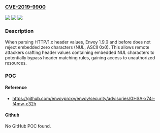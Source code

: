 ### [CVE-2019-9900](https://cve.mitre.org/cgi-bin/cvename.cgi?name=CVE-2019-9900)
![](https://img.shields.io/static/v1?label=Product&message=n%2Fa&color=blue)
![](https://img.shields.io/static/v1?label=Version&message=n%2Fa&color=blue)
![](https://img.shields.io/static/v1?label=Vulnerability&message=n%2Fa&color=brighgreen)

### Description

When parsing HTTP/1.x header values, Envoy 1.9.0 and before does not reject embedded zero characters (NUL, ASCII 0x0). This allows remote attackers crafting header values containing embedded NUL characters to potentially bypass header matching rules, gaining access to unauthorized resources.

### POC

#### Reference
- https://github.com/envoyproxy/envoy/security/advisories/GHSA-x74r-f4mw-c32h

#### Github
No GitHub POC found.

